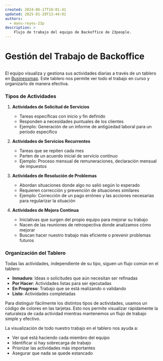 ```yaml
---
created: 2024-06-17T18:01:41
updated: 2025-01-28T13:44:01
authors:
  - manu-reyes-23p
description: >
    Flujo de trabajo del equipo de Backoffice de 23people.
---
```


# Gestión del Trabajo de Backoffice

##

El equipo visualiza y gestiona sus actividades diarias a través de un tablero en [Businessmap](https://23peoplespa.kanbanize.com/ctrl_board/96). Este tablero nos permite ver todo el trabajo en curso y organizarlo de manera efectiva.

### Tipos de Actividades

1. **Actividades de Solicitud de Servicios**
   - Tareas específicas con inicio y fin definido
   - Responden a necesidades puntuales de los clientes
   - Ejemplo: Generación de un informe de antigüedad laboral para un período específico

2. **Actividades de Servicios Recurrentes**
   - Tareas que se repiten cada mes
   - Parten de un acuerdo inicial de servicio continuo
   - Ejemplo: Proceso mensual de remuneraciones, declaración mensual de impuestos

3. **Actividades de Resolución de Problemas**
   - Abordan situaciones donde algo no salió según lo esperado
   - Requieren corrección y prevención de situaciones similares
   - Ejemplo: Corrección de un pago erróneo y las acciones necesarias para regularizar la situación

4. **Actividades de Mejora Continua**
   - Iniciativas que surgen del propio equipo para mejorar su trabajo
   - Nacen de las reuniones de retrospectiva donde analizamos cómo mejorar
   - Buscan hacer nuestro trabajo más eficiente o prevenir problemas futuros

### Organización del Tablero

Todas las actividades, independiente de su tipo, siguen un flujo común en el tablero:

- **Inmaduro**: Ideas o solicitudes que aún necesitan ser refinadas
- **Por Hacer**: Actividades listas para ser ejecutadas
- **En Progreso**: Trabajo que se está realizando o validando
- **Listo**: Actividades completadas

Para distinguir fácilmente los distintos tipos de actividades, usamos un código de colores en las tarjetas. Esto nos permite visualizar rápidamente la naturaleza de cada actividad mientras mantenemos un flujo de trabajo simple y efectivo.

La visualización de todo nuestro trabajo en el tablero nos ayuda a:

- Ver qué está haciendo cada miembro del equipo
- Identificar si hay sobrecarga de trabajo
- Priorizar las actividades más importantes
- Asegurar que nada se quede estancado
